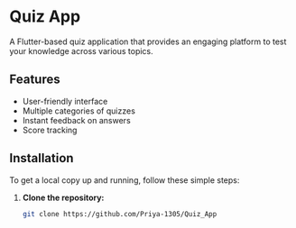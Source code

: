 # Quiz App

A Flutter-based quiz application that provides an engaging platform to test your knowledge across various topics.

## Features

- User-friendly interface
- Multiple categories of quizzes
- Instant feedback on answers
- Score tracking

## Installation

To get a local copy up and running, follow these simple steps:

1. **Clone the repository:**

   ```sh
   git clone https://github.com/Priya-1305/Quiz_App
